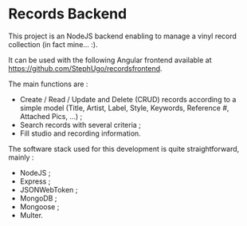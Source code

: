 # Records Backend

This project is an NodeJS backend enabling to manage a vinyl record collection (in fact mine... :). 

It can be used with the following Angular frontend available at https://github.com/StephUgo/recordsfrontend.

The main functions are :
  - Create / Read / Update and Delete (CRUD) records according to a simple model (Title, Artist, Label, Style, Keywords, Reference #, Attached Pics, ...) ;
  - Search records with several criteria ;
  - Fill studio and recording information.

The software stack used for this development is quite straightforward, mainly : 
  - NodeJS ;
  - Express ;
  - JSONWebToken ;
  - MongoDB ;
  - Mongoose ;
  - Multer.
